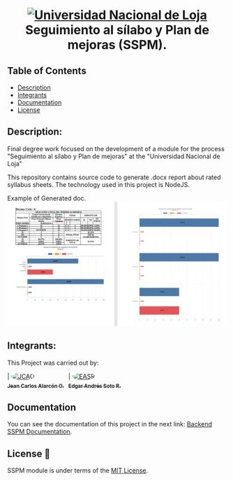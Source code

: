 <h1 align="center">
  <br>
  <a href="https://unl.edu.ec"><img src="https://siaaf.unl.edu.ec/static/img/logo.png" alt="Universidad Nacional de Loja" width="300"></a>
  <br>
  Seguimiento al sílabo y Plan de mejoras (SSPM).
  <br>
</h1>

## Table of Contents

- [Description](#description)
- [Integrants](#integrants)
- [Documentation](#documentation)
- [License](#license-📘&nbsp;)

## Description:

Final degree work focused on the development of a module for the process "Seguimiento al sílabo y Plan de mejoras" at the "Universidad Nacional de Loja"

This repository contains source code to generate .docx report about rated syllabus sheets. The technology used in this project is NodeJS.

Example of Generated doc.
![image](./images/example.png)
## Integrants:

This Project was carried out by:

<div style="display:flex">
  <div style="margin-right:10px">
    | <a href="https://github.com/jcalarcon98"><img style="border-radius:50%" src="https://avatars1.githubusercontent.com/u/56373098?s=96&v=4" width="100px;" alt="JCAO"/><br /><sub><b>Jean Carlos Alarcón O.</b></sub></a>
  </div>
  
  <div>
    | <a href="https://github.com/EdansRocks"><img style="border-radius:50%" src="https://avatars3.githubusercontent.com/u/41339889?s=460&v=4" width="100px;" alt="EASR"/><br /><sub><b>Edgar Andrés Soto R.</b></sub></a>
  </div>
</div>

## Documentation

You can see the documentation of this project in the next link: [Backend SSPM Documentation](https://jcalarcon98.github.io/SSPM-BACKEND/).


## License 📘

SSPM module is under terms of the [MIT License](LICENSE).
